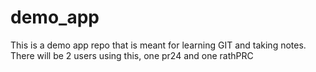 # demo_app
This is a demo app repo that is meant for learning GIT and taking notes. There will be 2 users using this, one pr24 and one rathPRC
